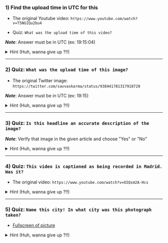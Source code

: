 ### 1) Find the upload time in UTC for this 

+ The original Youtube video: `https://www.youtube.com/watch?v=T5NGIQu2bu4`

+ Quiz: ```What was the upload time of this video?```

**_Note_**: Answer must be in UTC (ex: 19:15:04)


<details> 
  <summary>Hint (Huh, wanna give up ?!!) </summary>
   
_YT DataViewer_ 
```
Video ID: T5NGIQu2bu4
Upload Date (YYYY/MM/DD): 2017-12-06
Upload Time (UTC): 23:41:47
```
</details>

***

### 2) Quiz: ```What was the upload time of this image?```

+  The original Twitter image: `https://twitter.com/savvaskarma/status/938441781317918720`

**_Note_**: Answer must be in UTC (ex: 19:15)

<details> 
  <summary>Hint (Huh, wanna give up ?!!) </summary>

_Fotoforensics_
```
Filename:	DQYDrjKXcAAFjYl.jpg:orig
Filetime:	2017-12-06 16:12:52 GMT
```

+ When you submitted, you'll realize that the answer still differed a bit, but in litteraly, it's still acceptable.  
</details>

***

### 3) Quiz: ```Is this headline an accurate description of the image?```

**_Note_**: Verify that image in the given article and choose "Yes" or "No" 

<details> 
  <summary>Hint (Huh, wanna give up ?!!) </summary>

_Proof-of-Concept_
```
https://www.tineye.com/search/435684f79592ba4554fd6190e4184ed0e119a841/?sort=crawl_date&order=asc
```

> Look at the top of the result, the image was found on **Jan 20, 2015**, so that article - which was published on September 1,2017 - is misleading the viewer. 
</details>

***

### 4) Quiz: ```This video is captioned as being recorded in Madrid. Was it?```
+ The original video: `https://www.youtube.com/watch?v=OIQsm2A-Hcs`

<details> 
  <summary>Hint (Huh, wanna give up ?!!) </summary>

_YT DataViewer + Reverse image search_
```
The tool detect the building in that video is Edificio Metrópolis, Madrid 
```
</details>

***

### 5) Quiz: ```Name this city! In what city was this photograph taken?```
+ [Fullscreen of picture](http://ftp.firstdraftnews.com/articulate/V_C_/story_content/external_files/20171204_142638.jpg)
 
<details> 
  <summary>Hint (Huh, wanna give up ?!!) </summary>

```
I found that this is also a great challenge because it don't have GPS metadata  
```

</details>
